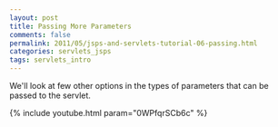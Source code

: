 ```yaml
---           
layout: post
title: Passing More Parameters
comments: false
permalink: 2011/05/jsps-and-servlets-tutorial-06-passing.html
categories: servlets_jsps
tags: servlets_intro
---
```


We'll look at few other options in the types of parameters that can be passed to the servlet.

{% include youtube.html param="0WPfqrSCb6c" %}
